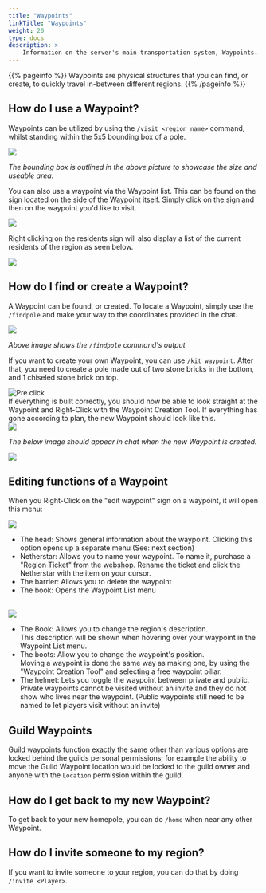```yaml
---
title: "Waypoints"
linkTitle: "Waypoints"
weight: 20
type: docs
description: >
    Information on the server's main transportation system, Waypoints.
---
```


{{% pageinfo %}}
Waypoints are physical structures that you can find, or create, to quickly travel in-between different regions.
{{% /pageinfo %}}

## How do I use a Waypoint?
Waypoints can be utilized by using the `/visit <region name>` command, whilst standing within the 5x5 bounding box of a pole.

<img class="screenshot" src="https://cdn.discordapp.com/attachments/1151214634087481554/1159624954904588308/image.png?ex=6531b3e6&is=651f3ee6&hm=2b2103f13bdb29395ba58821d602425d191d764b34064973400574c02ecdf1cd&" class="screenshot"> 

*The bounding box is outlined in the above picture to showcase the size and useable area.* 

You can also use a waypoint via the Waypoint list. This can be found on the sign located on the side of the Waypoint itself. Simply click on the sign and then on the waypoint you'd like to visit.

<img class="screenshot" src="https://cdn.discordapp.com/attachments/848302719730319391/1162849155832615063/Screenshot_2023-10-14_212652.png?ex=653d6eab&is=652af9ab&hm=01d5a2139a9ec5720b84ac5afdd9ae305dc9ce72ef81042a18ed56c9711498b1&">

Right clicking on the residents sign will also display a list of the current residents of the region as seen below.

<img class="screenshot" src="https://cdn.discordapp.com/attachments/848302719730319391/1162849498930892970/Screenshot_2023-10-14_212745.png?ex=653d6efd&is=652af9fd&hm=0be0f2088009141b83c599893e18316b1998f0bf098e7969457ffe52efdb3065&">

## How do I find or create a Waypoint?
A Waypoint can be found, or created. To locate a Waypoint, simply use the `/findpole` and make your way to the coordinates provided in the chat. 

<img class="screenshot" src="https://cdn.discordapp.com/attachments/1151214634087481554/1159623375560376401/image.png?ex=6531b26d&is=651f3d6d&hm=d84fde5d960732343999ed042e353679c9b435ef11817975f6365d2c5ffbc65b&">

*Above image shows the `/findpole` command's output*


If you want to create your own Waypoint, you can use `/kit waypoint`. After that, you need to create a pole made out of two stone bricks in the bottom, and 1 chiseled stone brick on top. 
  
<img class="screenshot" src="/images/waypoints/preclick.png" alt="Pre click">
  
<br>
If everything is built correctly, you should now be able to look straight at the Waypoint and Right-Click with the Waypoint Creation Tool. If everything has gone according to plan, the new Waypoint should look like this.
  
<br>
<img class="screenshot" src ="https://cdn.discordapp.com/attachments/1132064917147631849/1162790260258898010/2023-10-14_17.32.56.png?ex=653d37d1&is=652ac2d1&hm=44e42016b1b04fe90b7e7e9bae32f2d7119e7fa1fc0db8cb2e51e7cc037207c6&">

*The below image should appear in chat when the new Waypoint is created.*

<img class="screenshot" src= "https://cdn.discordapp.com/attachments/1151214634087481554/1159628537477746698/image.png?ex=6531b73c&is=651f423c&hm=16f16bec973c129bad8b3919ac49101e04c3c92672e39ae6bfe6dc4df6323f38&">

## Editing functions of a Waypoint

When you Right-Click on the "edit waypoint" sign on a waypoint, it will open this menu:  
  
<img class="screenshot" src="https://cdn.discordapp.com/attachments/848302719730319391/1162848431501475860/Screenshot_2023-10-14_212306.png">  

- The head: Shows general information about the waypoint. Clicking this option opens up a separate menu (See: next section)
- Netherstar: Allows you to name your waypoint. To name it, purchase a "Region Ticket" from the <a href="https://forthecrown.buycraft.net"> webshop</a>. Rename the ticket and click the Netherstar with the item on your cursor.
- The barrier: Allows you to delete the waypoint
- The book: Opens the Waypoint List menu

<br>
<img class="screenshot" src="https://cdn.discordapp.com/attachments/848302719730319391/1162848907240407090/Screenshot_2023-10-14_212544.png?ex=653d6e70&is=652af970&hm=64e38dc1d5936b74871f48815407ebe5f4796b611c679a828a835769f8cb768e&">  

- The Book: Allows you to change the region's description.  
This description will be shown when hovering over your waypoint in the Waypoint List menu.
- The boots: Allow you to change the waypoint's position.  
Moving a waypoint is done the same way as making one, by using the "Waypoint Creation Tool" and selecting a free waypoint pillar.
- The helmet: Lets you toggle the waypoint between private and public.  
Private waypoints cannot be visited without an invite and they do not show who lives near the waypoint. (Public waypoints still need to be named to let players visit without an invite)

## Guild Waypoints

Guild waypoints function exactly the same other than various options are locked behind the guilds personal permissions; for example the ability to move the Guild Waypoint location would be locked to the guild owner and anyone with the `Location` permission within the guild.

## How do I get back to my new Waypoint?
To get back to your new homepole, you can do `/home` when near any other Waypoint.

## How do I invite someone to my region?
If you want to invite someone to your region, you can do that by doing `/invite <Player>`.